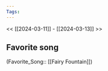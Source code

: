 ```yaml
---
Tags: 
---
```

 << [[2024-03-11]] - [[2024-03-13]] >> 
## Favorite song
(Favorite_Song:: [[Fairy Fountain]])
